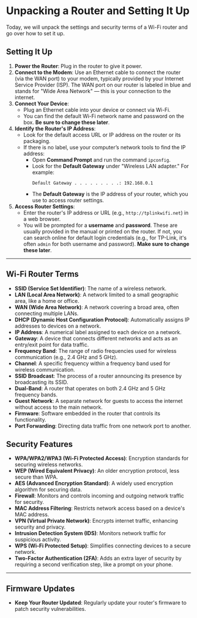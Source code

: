 # Unpacking a Router and Setting It Up

Today, we will unpack the settings and security terms of a Wi-Fi router and go over how to set it up.

## Setting It Up

1. **Power the Router**: Plug in the router to give it power.
2. **Connect to the Modem**: Use an Ethernet cable to connect the router (via the WAN port) to your modem, typically provided by your Internet Service Provider (ISP). The WAN port on our router is labeled in blue and stands for "Wide Area Network" — this is your connection to the internet.
3. **Connect Your Device**: 
   - Plug an Ethernet cable into your device or connect via Wi-Fi.
   - You can find the default Wi-Fi network name and password on the box. **Be sure to change these later**.
4. **Identify the Router's IP Address**: 
   - Look for the default access URL or IP address on the router or its packaging.
   - If there is no label, use your computer’s network tools to find the IP address:
     - Open **Command Prompt** and run the command `ipconfig`.
     - Look for the **Default Gateway** under "Wireless LAN adapter." For example:
       ```
       Default Gateway . . . . . . . . .: 192.168.0.1
       ```
     - The **Default Gateway** is the IP address of your router, which you use to access router settings.
5. **Access Router Settings**:
   - Enter the router's IP address or URL (e.g., `http://tplinkwifi.net`) in a web browser.
   - You will be prompted for a **username** and **password**. These are usually provided in the manual or printed on the router. If not, you can search online for default login credentials (e.g., for TP-Link, it's often `admin` for both username and password). **Make sure to change these later**.

---

## Wi-Fi Router Terms

- **SSID (Service Set Identifier)**: The name of a wireless network.
- **LAN (Local Area Network)**: A network limited to a small geographic area, like a home or office.
- **WAN (Wide Area Network)**: A network covering a broad area, often connecting multiple LANs.
- **DHCP (Dynamic Host Configuration Protocol)**: Automatically assigns IP addresses to devices on a network.
- **IP Address**: A numerical label assigned to each device on a network.
- **Gateway**: A device that connects different networks and acts as an entry/exit point for data traffic.
- **Frequency Band**: The range of radio frequencies used for wireless communication (e.g., 2.4 GHz and 5 GHz).
- **Channel**: A specific frequency within a frequency band used for wireless communication.
- **SSID Broadcast**: The process of a router announcing its presence by broadcasting its SSID.
- **Dual-Band**: A router that operates on both 2.4 GHz and 5 GHz frequency bands.
- **Guest Network**: A separate network for guests to access the internet without access to the main network.
- **Firmware**: Software embedded in the router that controls its functionality.
- **Port Forwarding**: Directing data traffic from one network port to another.

## Security Features

- **WPA/WPA2/WPA3 (Wi-Fi Protected Access)**: Encryption standards for securing wireless networks.
- **WEP (Wired Equivalent Privacy)**: An older encryption protocol, less secure than WPA.
- **AES (Advanced Encryption Standard)**: A widely used encryption algorithm for securing data.
- **Firewall**: Monitors and controls incoming and outgoing network traffic for security.
- **MAC Address Filtering**: Restricts network access based on a device's MAC address.
- **VPN (Virtual Private Network)**: Encrypts internet traffic, enhancing security and privacy.
- **Intrusion Detection System (IDS)**: Monitors network traffic for suspicious activity.
- **WPS (Wi-Fi Protected Setup)**: Simplifies connecting devices to a secure network.
- **Two-Factor Authentication (2FA)**: Adds an extra layer of security by requiring a second verification step, like a prompt on your phone.

---

## Firmware Updates

- **Keep Your Router Updated**: Regularly update your router's firmware to patch security vulnerabilities.
